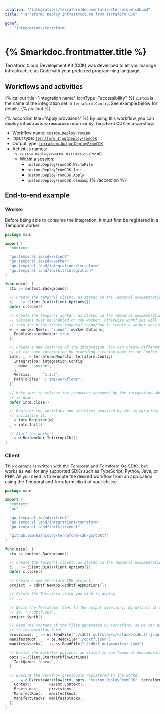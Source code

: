 ```yaml
---
location: "/integrations/terraform/documentation/terraform-cdk.md"
title: "Terraform: Deploy infrastructure from Terraform CDK"

goref:
  - "integrations/terraform"
---
```


# {% $markdoc.frontmatter.title %}

Terraform Cloud Development Kit (CDK) was developed to let you manage
Infrastructure as Code with your preferred programming language.

## Workflows and activities

{% callout title="Integration name" iconType="accessibility" %}
  `custom` is the name of the integration set in `terraform.Config`. See example
  below for details.
{% /callout %}

{% accordion title="Apply provisions" %}
  By using this workflow, you can deploy infrastructure resources returned by
  Terraform CDK in a workflow.

  - Workflow name: `custom.DeployFromCDK`
  - Input type: [`terraform.InputDeployFromCDK`](https://pkg.go.dev/go.temporal.land/integrations/terraform#InputDeployFromCDK)
  - Output type: [`terraform.OutputDeployFromCDK`](https://pkg.go.dev/go.temporal.land/integrations/terraform#OutputDeployFromCDK)
  - Activities names:
    - `custom.DeployFromCDK.Validation` (local)
    - Within a session:
      - `custom.DeployFromCDK.WriteFile`
      - `custom.DeployFromCDK.Init`
      - `custom.DeployFromCDK.Apply`
      - `custom.DeployFromCDK.Cleanup`
{% /accordion %}

## End-to-end example

### Worker

Before being able to consume the integration, it must first be registered in a
Temporal worker:

```go
package main

import (
  "context"

  "go.temporal.io/sdk/client"
  "go.temporal.io/sdk/worker"
  "go.temporal.land/integrations/terraform"
  "go.temporal.land/toolkit/integration"
)

func main() {
  ctx := context.Background()

  // Create the Temporal client, as stated in the Temporal documentation.
  c, _ := client.Dial(client.Options{})
  defer c.Close()
  
  // Create the Temporal worker, as stated in the Temporal documentation.
  // Sessions must be enabled on the worker. Otherwise workflows will fail. More
  // info at: https://docs.temporal.io/go/how-to-create-a-worker-session-in-go
  w := worker.New(c, "queue", worker.Options{
    EnableSessionWorker: true,
  })

  // Create a new instance of the integration. You can create different instances
  // of the same integration by providing a custom name in the Config.
  inte, _ := terraform.New(ctx, terraform.Config{
    Integration: integration.Config{
      Name: "custom",
    },
    Version:     "1.2.6",
    PathToFiles: "/.tmp/workflows",
  })

  // Make sure to release the resources consumed by the integration when process
  // is done.
  defer inte.Close()

  // Register the workflows and activites provided by the integration, and
  // initialize it.
  _ = inte.Register(w)
  _ = inte.Init()

  // Start the worker!
  _ = w.Run(worker.InterruptCh())
}
```

### Client

This example is written with the Temporal and Terraform Go SDKs, but works as
well for any supported SDKs such as TypeScript, Python, Java, or PHP. All you
need is to execute the desired workflow from an application using the Temporal
and Terraform client of your choice.

```go
package main

import (
  "context"
  "os"

  "go.temporal.io/sdk/client"
  "go.temporal.land/integrations/terraform"
  "go.temporal.land/toolkit/event"

  "github.com/hashicorp/terraform-cdk-go/cdktf"
)

func main() {
  ctx := context.Background()

  // Create the Temporal client, as stated in the Temporal documentation.
  c, _ := client.Dial(client.Options{})
  defer c.Close()

  // Create a new Terraform CDK project.
  project := cdktf.NewApp(&cdktf.AppOptions{})

  // Create the Terraform stack you wish to deploy.
  // ...

  // Write the Terraform files to the output directory. By default it's located
  // at: "./cdktf.out".
  project.Synth()

  // Read the content of the files generated by Terraform, so we can pass these
  // to the workflow later.
  provisions, _ := os.ReadFile("./cdktf.out/stacks/<stack>/cdk.tf.json")
  manifestRoot, _ := os.ReadFile("./cdktf.json")
  manifestStacks, _ := os.ReadFile("./cdktf.out/manifest.json")

  // Define the workflow options, as stated in the Temporal documentation.
  opts := client.StartWorkflowOptions{
    TaskQueue: "queue",
  }

  // Execute the workflow previously registered in the worker.
  _, _ = c.ExecuteWorkflow(ctx, opts, "custom.DeployFromCDK", terraform.InputDeployFromCDK{
    Context:        &event.Context{},
    Provisions:     provisions,
    ManifestRoot:   manifestRoot,
    ManifestStacks: manifestStacks,
  })
}
```
